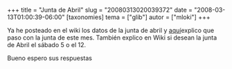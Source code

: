 +++
title = "Junta de Abril"
slug = "20080313020039372"
date = "2008-03-13T01:00:39-06:00"
[taxonomies]
tema = ["glib"]
autor = ["mloki"]
+++

Ya he posteado en el wiki los datos de la junta de abril y
[aquí](http://www.glib.org.mx/article.php?story=2008030917330183#comments)explico
que paso con la junta de este mes. También explico en Wiki si desean la
junta de Abril el sábado 5 o el 12.

Bueno espero sus respuestas

